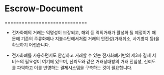 # Escrow-Document
=============================

* 전자화폐의 거래는 익명성이 보장되고, 해외 등 역외거래가 활성화 될 예정이기 때문에 기존의 주류화폐나 지불수단에서처럼 거래의 안전성(거래취소, 사기방지 등)을 확보하기 어렵습니다.

* 전자화폐를 사용하면서도 안심하고 거래할 수 있는 전자화폐기반의 제3자 결제 서비스의 필요성이 여기에 있으며, 신뢰도와 같은 거래상대방의 거래 진심성, 신뢰도를 파악하고 이를 반영하는 결제시스템을 구축하는 것이 필요합니다.
